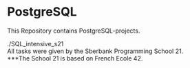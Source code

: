 # PostgreSQL
This Repository contains PostgreSQL-projects.

./SQL_intensive_s21\
All tasks were given by the Sberbank Programming School 21.  
***The School 21 is based on French Ecole 42. 
